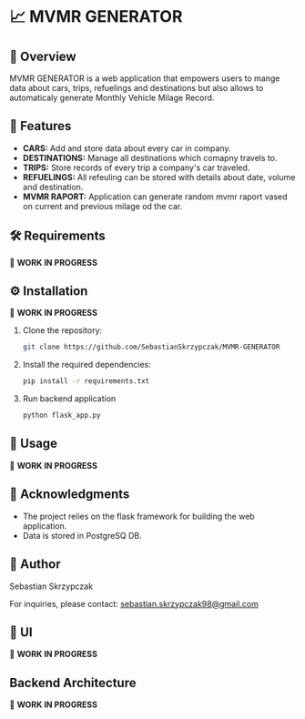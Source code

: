 # 📈 MVMR GENERATOR

## 📝 Overview

MVMR GENERATOR is a web application that empowers users to mange data about cars, trips, refuelings and destinations but also allows to automaticaly generate Monthly Vehicle Milage Record.

## 🚀 Features

- **CARS:** Add and store data about every car in company.
- **DESTINATIONS:** Manage all destinations which comapny travels to.
- **TRIPS:** Store records of every trip a company's car traveled.
- **REFUELINGS:** All refeuling can be stored with details about date, volume and destination.
- **MVMR RAPORT:** Application can generate random mvmr raport vased on current and previous milage od the car. 
  
## 🛠️ Requirements

🚧 **WORK IN PROGRESS**

## ⚙️ Installation

🚧 **WORK IN PROGRESS**

1. Clone the repository:

   ```bash
   git clone https://github.com/SebastianSkrzypczak/MVMR-GENERATOR
   ```

2. Install the required dependencies:

   ```bash
   pip install -r requirements.txt
   ```

3. Run backend application

   ```bash
   python flask_app.py
   ```


## 🚀 Usage

🚧 **WORK IN PROGRESS**

## 🙌 Acknowledgments

- The project relies on the flask framework for building the web application.
- Data is stored in PostgreSQ DB.

## 👤 Author

Sebastian Skrzypczak

For inquiries, please contact: sebastian.skrzypczak98@gmail.com

## 📸 UI

🚧 **WORK IN PROGRESS**

## Backend Architecture

🚧 **WORK IN PROGRESS**
